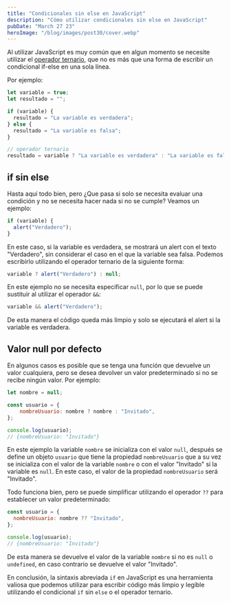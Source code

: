 ```yaml
---
title: "Condicionales sin else en JavaScript"
description: "Cómo utilizar condicionales sin else en JavaScript"
pubDate: "March 27 23"
heroImage: "/blog/images/post30/cover.webp"
---
```


Al utilizar JavaScript es muy común que en algun momento se necesite utilizar el [operador ternario](https://asjordi.dev/blog/aprende-a-utilizar-el-operador-ternario-en-javascript), que no es más que una forma de escribir un condicional if-else en una sola línea.

Por ejemplo:

```js
let variable = true;
let resultado = "";

if (variable) {
  resultado = "La variable es verdadera";
} else {
  resultado = "La variable es falsa";
}

// operador ternario
resultado = variable ? "La variable es verdadera" : "La variable es falsa";
```

## if sin else

Hasta aquí todo bien, pero ¿Que pasa si solo se necesita evaluar una condición y no se necesita hacer nada si no se cumple? Veamos un ejemplo:

```js
if (variable) {
  alert("Verdadero");
}
```

En este caso, si la variable es verdadera, se mostrará un alert con el texto "Verdadero", sin considerar el caso en el que la variable sea falsa. Podemos escribirlo utilizando el operador ternario de la siguiente forma:

```js
variable ? alert("Verdadero") : null;
```

En este ejemplo no se necesita especificar `null`, por lo que se puede sustituir al utilizar el operador `&&`:

```js
variable && alert("Verdadero");
```

De esta manera el código queda más limpio y solo se ejecutará el alert si la variable es verdadera.

## Valor null por defecto

En algunos casos es posible que se tenga una función que devuelve un valor cualquiera, pero se desea devolver un valor predeterminado si no se recibe ningún valor. Por ejemplo:

```js
let nombre = null;

const usuario = {
	nombreUsuario: nombre ? nombre : "Invitado",
};

console.log(usuario);
// {nombreUsuario: "Invitado"}
```

En este ejemplo la variable `nombre` se inicializa con el valor `null`, después se define un objeto `usuario` que tiene la propiedad `nombreUsuario` que a su vez se inicializa con el valor de la variable `nombre` o con el valor "Invitado" si la variable es `null`. En este caso, el valor de la propiedad `nombreUsuario` será "Invitado".

Todo funciona bien, pero se puede simplificar utilizando el operador `??` para establecer un valor predeterminado:

```js
const usuario = {
  nombreUsuario: nombre ?? "Invitado",
};

console.log(usuario);
// {nombreUsuario: "Invitado"}
```

De esta manera se devuelve el valor de la variable `nombre` si no es `null` o `undefined`, en caso contrario se devuelve el valor "Invitado".

En conclusión, la sintaxis abreviada `if` en JavaScript es una herramienta valiosa que podemos utilizar para escribir código más limpio y legible utilizando el condicional `if` sin `else` o el operador ternario.